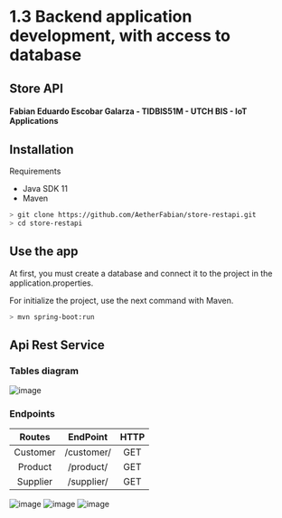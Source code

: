# 1.3 Backend application development, with access to database
## Store API

#### Fabian Eduardo Escobar Galarza - TIDBIS51M - UTCH BIS - IoT Applications

## Installation
Requirements
- Java SDK 11
- Maven

```bash
> git clone https://github.com/AetherFabian/store-restapi.git
> cd store-restapi
```

## Use the app

At first, you must create a database and connect it to the project in the application.properties. 

For initialize the project, use the next command with Maven.

```bash
> mvn spring-boot:run
```

## Api Rest Service

### Tables diagram

![image](https://user-images.githubusercontent.com/50721208/170808283-70db3830-d993-4add-a1ef-8ee6026713a0.png)

### Endpoints
|  Routes  |   EndPoint     |  HTTP   |
| :------: | :------------: | :-----: |
| Customer |  /customer/    |  GET    |
| Product  |  /product/     |  GET    |
| Supplier |  /supplier/    |  GET    |


![image](https://user-images.githubusercontent.com/50721208/170808145-95b2dc42-7a95-4b1c-8c1c-714c6d1a23af.png)
![image](https://user-images.githubusercontent.com/50721208/170808233-61dfb98a-362d-45df-b89e-b80bafee1642.png)
![image](https://user-images.githubusercontent.com/50721208/170808272-58c49ff4-4e38-43d4-aa8f-55438564e971.png)

